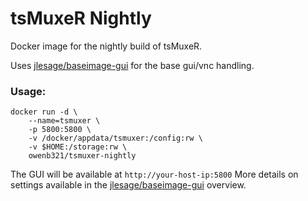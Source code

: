 # tsMuxeR Nightly

Docker image for the nightly build of tsMuxeR.

Uses [jlesage/baseimage-gui](https://hub.docker.com/r/jlesage/baseimage-gui) for the base gui/vnc handling.

### Usage:
```
docker run -d \
    --name=tsmuxer \
    -p 5800:5800 \
    -v /docker/appdata/tsmuxer:/config:rw \
    -v $HOME:/storage:rw \
    owenb321/tsmuxer-nightly
```

The GUI will be available at `http://your-host-ip:5800`
More details on settings available in the [jlesage/baseimage-gui](https://hub.docker.com/r/jlesage/baseimage-gui) overview.